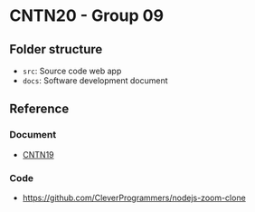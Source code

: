 # CNTN20 - Group 09

## Folder structure
- `src`: Source code web app
- `docs`: Software development document

## Reference
### Document
- [CNTN19](https://github.com/duytienkh/se-project)
### Code
- https://github.com/CleverProgrammers/nodejs-zoom-clone

